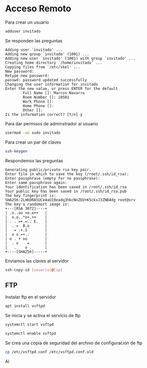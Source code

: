 # Acceso Remoto
Para crear un usuario
```bash
adduser invitado
```
Se responden las preguntas
```
Adding user `invitado' ...
Adding new group `invitado' (1001) ...
Adding new user `invitado' (1001) with group `invitado' ...
Creating home directory `/home/invitado' ...
Copying files from `/etc/skel' ...
New password: 
Retype new password: 
passwd: password updated successfully
Changing the user information for invitado
Enter the new value, or press ENTER for the default
        Full Name []: Marcos Navarro
        Room Number []: i0501
        Work Phone []: 
        Home Phone []: 
        Other []: 
Is the information correct? [Y/n] y
```
Para dar permisos de adminstrador al usuario
```bash
usermod -aG sudo invitado
```

Para crear un par de claves
```bash
ssh-keygen
```
Respondemos las preguntas
```
Generating public/private rsa key pair.
Enter file in which to save the key (/root/.ssh/id_rsa): 
Enter passphrase (empty for no passphrase): 
Enter same passphrase again: 
Your identification has been saved in /root/.ssh/id_rsa
Your public key has been saved in /root/.ssh/id_rsa.pub
The key fingerprint is:
SHA256:2LmbDRA5UCe4aUI0eadq3hbcNnZEU+K5ckxJ3ZNB4dg root@srv
The key's randomart image is:
+---[RSA 3072]----+
| .o..oo +o.o++   |
|  o.o..*o+.++    |
| . . =+.=.. E.   |
|  . =  B.o       |
|   = .+.S        |
|  o o =+..       |
| o . + oo        |
|  . o    =       |
|   .    o .      |
+----[SHA256]-----+
```
Enviamos las claves al servidor
```bash
ssh-copy-id [usuario]@[ip]
```

## FTP
Instalar ftp en el servidor
```bash
apt install vsftpd
```
Se inicia y se activa el servicio de ftp
```bash
systemctl start vsftpd
```
```bash
systemctl enable vsftpd
```
Se crea una copia de seguridad del archivo de configuracion de ftp
```bash
cp /etc/vsftpd.conf /etc/vsftpd.conf.old
```
Al 
<!--stackedit_data:
eyJoaXN0b3J5IjpbLTg3MjU5OTIzNCw4ODU3NDU4NzMsLTE4Mj
I2NDc2NjMsLTIwODg3NDY2MTIsNzMwOTk4MTE2XX0=
-->